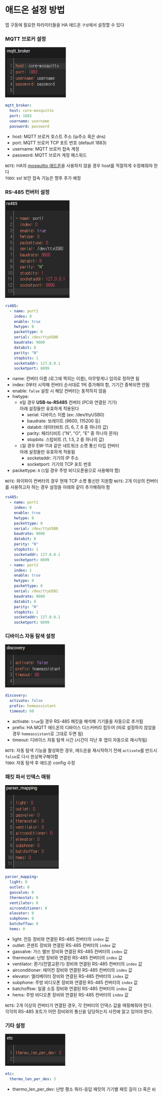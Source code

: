 # 애드온 설정 방법
앱 구동에 필요한 파라미터들을 HA 애드온 `구성`에서 설정할 수 있다

### MQTT 브로커 설정
![option_mqtt_broker.png](./images/option_mqtt_broker.png)
```yaml
mqtt_broker:
  host: core-mosquitto
  port: 1883
  username: username
  password: password
```
- host: MQTT 브로커 호스트 주소 (ip주소 혹은 dns)
- port: MQTT 브로커 TCP 포트 번호 (default 1883)
- username: MQTT 브로커 접속 계정
- password: MQTT 브로커 계정 패스워드

`NOTE`: HA의 [mosquitto 애드온](https://github.com/home-assistant/addons/tree/master/mosquitto)을 사용하지 않을 경우 host를 적절하게 수정해줘야 한다<br>
`TODO`: ssl 보안 접속 기능은 향후 추가 예정<br>

### RS-485 컨버터 설정
![option_rs485.png](./images/option_rs485.png)
```yaml
rs485:
  - name: port1
    index: 0
    enable: true
    hwtype: 0
    packettype: 0
    serial: /dev/ttyUSB0
    baudrate: 9600
    databit: 8
    parity: "N"
    stopbits: 1
    socketaddr: 127.0.0.1
    socketport: 8899
```
- name: 컨버터 이름 (로그에 찍히는 이름), 아무렇게나 임의로 정하면 됨
- index: 0부터 시작해 컨버터 순서대로 1씩 증가해야 함, 기기간 중복되면 안됨
- enable: `false` 설정 시 해당 컨버터는 동작하지 않음
- hwtype: 
  - `0`일 경우 **USB-to-RS485** 컨버터 (PC와 연결된 기기) <br>
    아래 설정들만 유효하게 적용된다
    - serial: 디바이스 이름 (ex: /dev/ttyUSB0)
    - baudrate: 보레이트 (9600, 115200 등)
    - databit: 데이터비트 (5, 6, 7, 8 중 하나의 값)
    - parity: 패리티비트 ("N", "O", "E" 중 하나의 문자)
    - stopbits: 스탑비트 (1, 1.5, 2 중 하나의 값)
  - `1`일 경우 EW-11과 같은 네트워크 소켓 통신 타입 컨버터 <br>
    아래 설정들만 유효하게 적용됨
    - socketaddr: 기기의 IP 주소
    - socketport: 기기의 TCP 포트 번호
- packettype: `0` (`1`일 경우 주방 비디오폰용으로 사용해야 함)

`NOTE`: 와이파이 컨버터의 경우 현재 TCP 소켓 통신만 지원함
`NOTE`: 2개 이상의 컨버터를 사용하고자 하는 경우 설정을 아래와 같이 추가해줘야 함
  ```yaml
  rs485:
    - name: port1
      index: 0
      enable: true
      hwtype: 0
      packettype: 0
      serial: /dev/ttyUSB0
      baudrate: 9600
      databit: 8
      parity: "N"
      stopbits: 1
      socketaddr: 127.0.0.1
      socketport: 8899
    - name: port2
      index: 1
      enable: true
      hwtype: 0
      packettype: 0
      serial: /dev/ttyUSB1
      baudrate: 9600
      databit: 8
      parity: "N"
      stopbits: 1
      socketaddr: 127.0.0.1
      socketport: 8899
  ```

### 디바이스 자동 탐색 설정
![option_discovery.png](./images/option_discovery.png)
```yaml
discovery:
  activate: false
  prefix: homeassistant
  timeout: 60
```
- activate: `true`일 경우 RS-485 패킷을 해석해 기기들을 자동으로 추가됨
- prefix: HA MQTT 애드온의 디바이스 디스커버리 접두어 (따로 설정하지 않았을 경우 `homeassistant`로 그대로 두면 됨)
- timeout: 디바이스 자동 탐색 시간 (시간이 지난 후 앱이 자동으로 재시작됨)

`NOTE`: 자동 탐색 기능을 활성화한 경우, 애드온을 재시작하기 전에 `activate`를 반드시 `false`로 다시 원상복구해야함 <br>
`TODO`: 자동 탐색 후 애드온 config 수정

### 패킷 파서 인덱스 매핑
![option_parser_mapping.png](./images/option_parser_mapping.png)
```yaml
parser_mapping:
  light: 0
  outlet: 0
  gasvalve: 0
  thermostat: 0
  ventilator: 0
  airconditioner: 0
  elevator: 0
  subphone: 0
  batchoffsw: 0
  hems: 0
```
- light: 전등 장비와 연결된 RS-485 컨버터의 `index` 값
- outlet: 콘센트 장비와 연결된 RS-485 컨버터의 `index` 값
- gasvalve: 가스 밸브 장비와 연결된 RS-485 컨버터의 `index` 값
- thermostat: 난방 장비와 연결된 RS-485 컨버터의 `index` 값
- ventilator: 환기(전열교환기) 장비와 연결된 RS-485 컨버터의 `index` 값
- airconditioner: 에어컨 장비와 연결된 RS-485 컨버터의 `index` 값
- elevator: 엘리베이터 장비와 연결된 RS-485 컨버터의 `index` 값
- subphone: 주방 비디오폰 장비와 연결된 RS-485 컨버터의 `index` 값
- batchoffsw: 일괄 소등 장비와 연결된 RS-485 컨버터의 `index` 값
- hems: 주방 비디오폰 장비와 연결된 RS-485 컨버터의 `index` 값

`NOTE`: 2개 이상의 컨버터가 연결된 경우, 각 컨버터의 인덱스 값을 매핑해줘야 한다.<br>
각각의 RS-485 포트가 어떤 장비와의 통신을 담당하는지 사전에 알고 있어야 한다.

### 기타 설정
![option_etc.png](./images/option_etc.png)
```yaml
etc: 
  thermo_len_per_dev: 3
```
- thermo_len_per_dev: 난방 평소 쿼리-응답 패킷의 기기별 패킷 길이 (`3` 혹은 `8`)